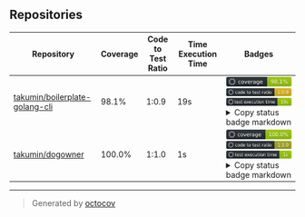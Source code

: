 ## Repositories

| Repository | Coverage | Code to Test Ratio | Time Execution Time | Badges |
| --- | --- | --- | --- | --- |
| [takumin/boilerplate-golang-cli](https://github.com/takumin/boilerplate-golang-cli) | 98.1% | 1:0.9 | 19s | ![takumin/boilerplate-golang-cli](https://raw.githubusercontent.com/takumin/octocov-central/main/badges/takumin/boilerplate-golang-cli/coverage.svg) ![takumin/boilerplate-golang-cli](https://raw.githubusercontent.com/takumin/octocov-central/main/badges/takumin/boilerplate-golang-cli/ratio.svg) ![takumin/boilerplate-golang-cli](https://raw.githubusercontent.com/takumin/octocov-central/main/badges/takumin/boilerplate-golang-cli/time.svg) <details><summary>Copy status badge markdown</summary>```![Coverage](https://raw.githubusercontent.com/takumin/octocov-central/main/badges/takumin/boilerplate-golang-cli/coverage.svg)```<br>```![Code to Test Ratio](https://raw.githubusercontent.com/takumin/octocov-central/main/badges/takumin/boilerplate-golang-cli/ratio.svg)```<br>```![Test Execution Time](https://raw.githubusercontent.com/takumin/octocov-central/main/badges/takumin/boilerplate-golang-cli/time.svg)```</details> |
| [takumin/dogowner](https://github.com/takumin/dogowner) | 100.0% | 1:1.0 | 1s | ![takumin/dogowner](https://raw.githubusercontent.com/takumin/octocov-central/main/badges/takumin/dogowner/coverage.svg) ![takumin/dogowner](https://raw.githubusercontent.com/takumin/octocov-central/main/badges/takumin/dogowner/ratio.svg) ![takumin/dogowner](https://raw.githubusercontent.com/takumin/octocov-central/main/badges/takumin/dogowner/time.svg) <details><summary>Copy status badge markdown</summary>```![Coverage](https://raw.githubusercontent.com/takumin/octocov-central/main/badges/takumin/dogowner/coverage.svg)```<br>```![Code to Test Ratio](https://raw.githubusercontent.com/takumin/octocov-central/main/badges/takumin/dogowner/ratio.svg)```<br>```![Test Execution Time](https://raw.githubusercontent.com/takumin/octocov-central/main/badges/takumin/dogowner/time.svg)```</details> |

---

> Generated by [octocov](https://github.com/k1LoW/octocov)
